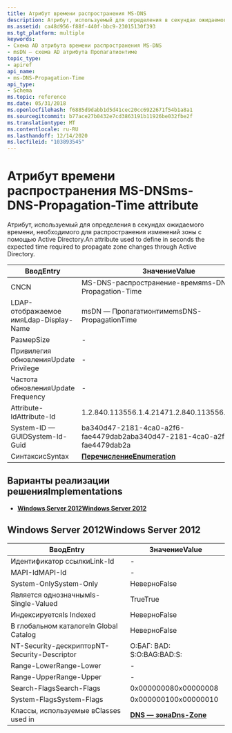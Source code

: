 ```yaml
---
title: Атрибут времени распространения MS-DNS
description: Атрибут, используемый для определения в секундах ожидаемого времени, необходимого для распространения изменений зоны с помощью Active Directory.
ms.assetid: ca48d956-f88f-440f-bbc9-23015130f393
ms.tgt_platform: multiple
keywords:
- Схема AD атрибута времени распространения MS-DNS
- msDN — схема AD атрибута Пропагатионтиме
topic_type:
- apiref
api_name:
- ms-DNS-Propagation-Time
api_type:
- Schema
ms.topic: reference
ms.date: 05/31/2018
ms.openlocfilehash: f6885d9dabb1d5d41cec20cc6922671f54b1a8a1
ms.sourcegitcommit: b77ace27b0432e7cd3863191b11926be032fbe2f
ms.translationtype: MT
ms.contentlocale: ru-RU
ms.lasthandoff: 12/14/2020
ms.locfileid: "103893545"
---
```

# <a name="ms-dns-propagation-time-attribute"></a><span data-ttu-id="d31a9-105">Атрибут времени распространения MS-DNS</span><span class="sxs-lookup"><span data-stu-id="d31a9-105">ms-DNS-Propagation-Time attribute</span></span>

<span data-ttu-id="d31a9-106">Атрибут, используемый для определения в секундах ожидаемого времени, необходимого для распространения изменений зоны с помощью Active Directory.</span><span class="sxs-lookup"><span data-stu-id="d31a9-106">An attribute used to define in seconds the expected time required to propagate zone changes through Active Directory.</span></span>



| <span data-ttu-id="d31a9-107">Ввод</span><span class="sxs-lookup"><span data-stu-id="d31a9-107">Entry</span></span> | <span data-ttu-id="d31a9-108">Значение</span><span class="sxs-lookup"><span data-stu-id="d31a9-108">Value</span></span> |
|-------------------|--------------------------------------|
| <span data-ttu-id="d31a9-109">CN</span><span class="sxs-lookup"><span data-stu-id="d31a9-109">CN</span></span>                | <span data-ttu-id="d31a9-110">MS-DNS-распространение-время</span><span class="sxs-lookup"><span data-stu-id="d31a9-110">ms-DNS-Propagation-Time</span></span>              |
| <span data-ttu-id="d31a9-111">LDAP-отображаемое имя</span><span class="sxs-lookup"><span data-stu-id="d31a9-111">Ldap-Display-Name</span></span> | <span data-ttu-id="d31a9-112">msDN — Пропагатионтиме</span><span class="sxs-lookup"><span data-stu-id="d31a9-112">msDNS-PropagationTime</span></span>                |
| <span data-ttu-id="d31a9-113">Размер</span><span class="sxs-lookup"><span data-stu-id="d31a9-113">Size</span></span>              | \-                                   |
| <span data-ttu-id="d31a9-114">Привилегия обновления</span><span class="sxs-lookup"><span data-stu-id="d31a9-114">Update Privilege</span></span>  | \-                                   |
| <span data-ttu-id="d31a9-115">Частота обновления</span><span class="sxs-lookup"><span data-stu-id="d31a9-115">Update Frequency</span></span>  | \-                                   |
| <span data-ttu-id="d31a9-116">Attribute-Id</span><span class="sxs-lookup"><span data-stu-id="d31a9-116">Attribute-Id</span></span>      | <span data-ttu-id="d31a9-117">1.2.840.113556.1.4.2147</span><span class="sxs-lookup"><span data-stu-id="d31a9-117">1.2.840.113556.1.4.2147</span></span>              |
| <span data-ttu-id="d31a9-118">System-ID — GUID</span><span class="sxs-lookup"><span data-stu-id="d31a9-118">System-Id-Guid</span></span>    | <span data-ttu-id="d31a9-119">ba340d47-2181-4ca0-a2f6-fae4479dab2a</span><span class="sxs-lookup"><span data-stu-id="d31a9-119">ba340d47-2181-4ca0-a2f6-fae4479dab2a</span></span> |
| <span data-ttu-id="d31a9-120">Синтаксис</span><span class="sxs-lookup"><span data-stu-id="d31a9-120">Syntax</span></span>            | [<span data-ttu-id="d31a9-121">**Перечисление**</span><span class="sxs-lookup"><span data-stu-id="d31a9-121">**Enumeration**</span></span>](s-enumeration.md) |



## <a name="implementations"></a><span data-ttu-id="d31a9-122">Варианты реализации решения</span><span class="sxs-lookup"><span data-stu-id="d31a9-122">Implementations</span></span>

-   [<span data-ttu-id="d31a9-123">**Windows Server 2012**</span><span class="sxs-lookup"><span data-stu-id="d31a9-123">**Windows Server 2012**</span></span>](#windows-server-2012)

## <a name="windows-server-2012"></a><span data-ttu-id="d31a9-124">Windows Server 2012</span><span class="sxs-lookup"><span data-stu-id="d31a9-124">Windows Server 2012</span></span>



| <span data-ttu-id="d31a9-125">Ввод</span><span class="sxs-lookup"><span data-stu-id="d31a9-125">Entry</span></span> | <span data-ttu-id="d31a9-126">Значение</span><span class="sxs-lookup"><span data-stu-id="d31a9-126">Value</span></span> |
|------------------------|------------------------------------------|
| <span data-ttu-id="d31a9-127">Идентификатор ссылки</span><span class="sxs-lookup"><span data-stu-id="d31a9-127">Link-Id</span></span>                | \-                                       |
| <span data-ttu-id="d31a9-128">MAPI-Id</span><span class="sxs-lookup"><span data-stu-id="d31a9-128">MAPI-Id</span></span>                | \-                                       |
| <span data-ttu-id="d31a9-129">System-Only</span><span class="sxs-lookup"><span data-stu-id="d31a9-129">System-Only</span></span>            | <span data-ttu-id="d31a9-130">Неверно</span><span class="sxs-lookup"><span data-stu-id="d31a9-130">False</span></span>                                    |
| <span data-ttu-id="d31a9-131">Является однозначным</span><span class="sxs-lookup"><span data-stu-id="d31a9-131">Is-Single-Valued</span></span>       | <span data-ttu-id="d31a9-132">True</span><span class="sxs-lookup"><span data-stu-id="d31a9-132">True</span></span>                                     |
| <span data-ttu-id="d31a9-133">Индексируется</span><span class="sxs-lookup"><span data-stu-id="d31a9-133">Is Indexed</span></span>             | <span data-ttu-id="d31a9-134">Неверно</span><span class="sxs-lookup"><span data-stu-id="d31a9-134">False</span></span>                                    |
| <span data-ttu-id="d31a9-135">В глобальном каталоге</span><span class="sxs-lookup"><span data-stu-id="d31a9-135">In Global Catalog</span></span>      | <span data-ttu-id="d31a9-136">Неверно</span><span class="sxs-lookup"><span data-stu-id="d31a9-136">False</span></span>                                    |
| <span data-ttu-id="d31a9-137">NT-Security-дескриптор</span><span class="sxs-lookup"><span data-stu-id="d31a9-137">NT-Security-Descriptor</span></span> | <span data-ttu-id="d31a9-138">О:БАГ: BAD: S:</span><span class="sxs-lookup"><span data-stu-id="d31a9-138">O:BAG:BAD:S:</span></span>                             |
| <span data-ttu-id="d31a9-139">Range-Lower</span><span class="sxs-lookup"><span data-stu-id="d31a9-139">Range-Lower</span></span>            | \-                                       |
| <span data-ttu-id="d31a9-140">Range-Upper</span><span class="sxs-lookup"><span data-stu-id="d31a9-140">Range-Upper</span></span>            | \-                                       |
| <span data-ttu-id="d31a9-141">Search-Flags</span><span class="sxs-lookup"><span data-stu-id="d31a9-141">Search-Flags</span></span>           | <span data-ttu-id="d31a9-142">0x00000008</span><span class="sxs-lookup"><span data-stu-id="d31a9-142">0x00000008</span></span>                               |
| <span data-ttu-id="d31a9-143">System-Flags</span><span class="sxs-lookup"><span data-stu-id="d31a9-143">System-Flags</span></span>           | <span data-ttu-id="d31a9-144">0x00000010</span><span class="sxs-lookup"><span data-stu-id="d31a9-144">0x00000010</span></span>                               |
| <span data-ttu-id="d31a9-145">Классы, используемые в</span><span class="sxs-lookup"><span data-stu-id="d31a9-145">Classes used in</span></span>        | [<span data-ttu-id="d31a9-146">**DNS — зона**</span><span class="sxs-lookup"><span data-stu-id="d31a9-146">**Dns-Zone**</span></span>](c-dnszone.md)<br/> |



 

 





